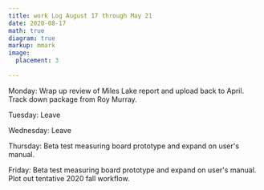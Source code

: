 ```yaml
---
title: work Log August 17 through May 21
date: 2020-08-17
math: true
diagram: true
markup: mmark
image:
  placement: 3
  
---
```


Monday: Wrap up review of Miles Lake report and upload back to April. Track down package from Roy Murray. 

Tuesday: Leave

Wednesday: Leave

Thursday:  Beta test measuring board prototype and expand on user's manual.

Friday: Beta test measuring board prototype and expand on user's manual. Plot out tentative 2020 fall workflow.

